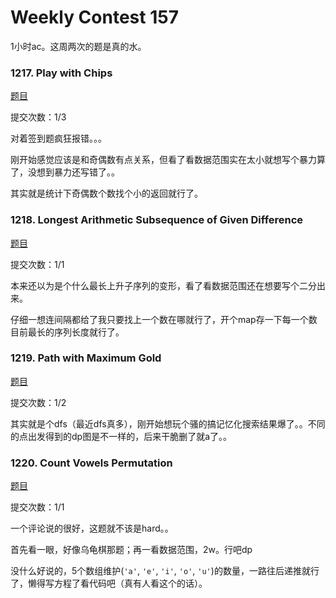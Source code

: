 # Weekly Contest 157

1小时ac。这周两次的题是真的水。

### 1217. Play with Chips

[题目](https://leetcode.com/contest/weekly-contest-157/problems/play-with-chips/)

提交次数：1/3

对着签到题疯狂报错。。。

刚开始感觉应该是和奇偶数有点关系，但看了看数据范围实在太小就想写个暴力算了，没想到暴力还写错了。。

其实就是统计下奇偶数个数找个小的返回就行了。

### 1218. Longest Arithmetic Subsequence of Given Difference

[题目](https://leetcode.com/contest/weekly-contest-157/problems/longest-arithmetic-subsequence-of-given-difference/)

提交次数：1/1

本来还以为是个什么最长上升子序列的变形，看了看数据范围还在想要写个二分出来。

仔细一想连间隔都给了我只要找上一个数在哪就行了，开个map存一下每一个数目前最长的序列长度就行了。

### 1219. Path with Maximum Gold

[题目](https://leetcode.com/contest/weekly-contest-157/problems/path-with-maximum-gold/)

提交次数：1/2

其实就是个dfs（最近dfs真多），刚开始想玩个骚的搞记忆化搜索结果爆了。。不同的点出发得到的dp图是不一样的，后来干脆删了就a了。。

### 1220. Count Vowels Permutation

[题目](https://leetcode.com/contest/weekly-contest-157/problems/count-vowels-permutation/)

提交次数：1/1

一个评论说的很好，这题就不该是hard。。

首先看一眼，好像乌龟棋那题；再一看数据范围，2w。行吧dp

没什么好说的，5个数组维护(`'a'`, `'e'`, `'i'`, `'o'`, `'u'`)的数量，一路往后递推就行了，懒得写方程了看代码吧（真有人看这个的话）。

